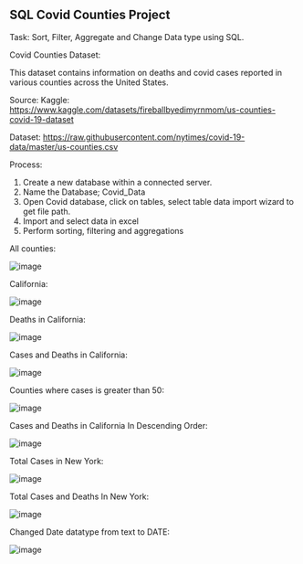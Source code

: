 ## SQL Covid Counties Project

Task: Sort, Filter, Aggregate and Change Data type using SQL.

Covid Counties Dataset:

This dataset contains information on deaths and covid cases reported in various counties across the United States.

Source:
Kaggle: https://www.kaggle.com/datasets/fireballbyedimyrnmom/us-counties-covid-19-dataset

Dataset: https://raw.githubusercontent.com/nytimes/covid-19-data/master/us-counties.csv

Process:
1.	Create a new database within a connected server.
2.	Name the Database; Covid_Data
3.	Open Covid database, click on tables, select table data import wizard to get file path.
4.	Import and select data in excel
5.	Perform sorting, filtering and aggregations

All counties:

![image](https://github.com/user-attachments/assets/d7581c67-083e-4156-bbf2-f64c3fe6b273)

California:

![image](https://github.com/user-attachments/assets/4aac5975-b098-49f5-89e0-526dfcdc6b62)

Deaths in California:

![image](https://github.com/user-attachments/assets/82f37d61-0ffc-4701-847d-770e038808ff)

Cases and Deaths in California:

![image](https://github.com/user-attachments/assets/905cdb1c-ab58-4f6f-ab9d-e071577cd424)

Counties where cases is greater than 50:

![image](https://github.com/user-attachments/assets/7c5e63d8-0d46-44d8-a3f2-20eaa4a129fe)

Cases and Deaths in California In Descending Order:

![image](https://github.com/user-attachments/assets/1ceb7831-32d4-4e5b-b83a-629f5a276843)

Total Cases in New York:

![image](https://github.com/user-attachments/assets/d77575bf-e6de-43e3-af1b-1c1b2390b97d)

Total Cases and Deaths In New York:

![image](https://github.com/user-attachments/assets/8a36f983-297f-4d1f-ae18-8c2b078de5ab)

Changed Date datatype from text to DATE:

![image](https://github.com/user-attachments/assets/89386a95-3892-4eb6-9ec9-629c8ac38717)














